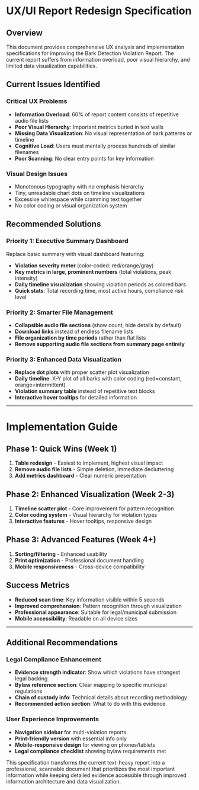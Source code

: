 # UX/UI Report Redesign Specification

## Overview
This document provides comprehensive UX analysis and implementation specifications for improving the Bark Detection Violation Report. The current report suffers from information overload, poor visual hierarchy, and limited data visualization capabilities.

## Current Issues Identified

### Critical UX Problems
- **Information Overload**: 60% of report content consists of repetitive audio file lists
- **Poor Visual Hierarchy**: Important metrics buried in text walls
- **Missing Data Visualization**: No visual representation of bark patterns or timeline
- **Cognitive Load**: Users must mentally process hundreds of similar filenames
- **Poor Scanning**: No clear entry points for key information

### Visual Design Issues
- Monotonous typography with no emphasis hierarchy
- Tiny, unreadable chart dots on timeline visualizations
- Excessive whitespace while cramming text together
- No color coding or visual organization system

## Recommended Solutions

### Priority 1: Executive Summary Dashboard
Replace basic summary with visual dashboard featuring:
- **Violation severity meter** (color-coded: red/orange/gray)
- **Key metrics in large, prominent numbers** (total violations, peak intensity)
- **Daily timeline visualization** showing violation periods as colored bars
- **Quick stats**: Total recording time, most active hours, compliance risk level

### Priority 2: Smarter File Management
- **Collapsible audio file sections** (show count, hide details by default)
- **Download links** instead of endless filename lists
- **File organization by time periods** rather than flat lists
- **Remove supporting audio file sections from summary page entirely**

### Priority 3: Enhanced Data Visualization
- **Replace dot plots** with proper scatter plot visualization
- **Daily timeline**: X-Y plot of all barks with color coding (red=constant, orange=intermittent)
- **Violation summary table** instead of repetitive text blocks
- **Interactive hover tooltips** for detailed information

---

# Implementation Guide

## Phase 1: Quick Wins (Week 1)
1. **Table redesign** - Easiest to implement, highest visual impact
2. **Remove audio file lists** - Simple deletion, immediate decluttering
3. **Add metrics dashboard** - Clear numeric presentation

## Phase 2: Enhanced Visualization (Week 2-3)
1. **Timeline scatter plot** - Core improvement for pattern recognition
2. **Color coding system** - Visual hierarchy for violation types
3. **Interactive features** - Hover tooltips, responsive design

## Phase 3: Advanced Features (Week 4+)
1. **Sorting/filtering** - Enhanced usability
2. **Print optimization** - Professional document handling
3. **Mobile responsiveness** - Cross-device compatibility

## Success Metrics
- **Reduced scan time**: Key information visible within 5 seconds
- **Improved comprehension**: Pattern recognition through visualization
- **Professional appearance**: Suitable for legal/municipal submission
- **Mobile accessibility**: Readable on all device sizes

---

## Additional Recommendations

### Legal Compliance Enhancement
- **Evidence strength indicator**: Show which violations have strongest legal backing
- **Bylaw reference section**: Clear mapping to specific municipal regulations
- **Chain of custody info**: Technical details about recording methodology
- **Recommended action section**: What to do with this evidence

### User Experience Improvements
- **Navigation sidebar** for multi-violation reports
- **Print-friendly version** with essential info only
- **Mobile-responsive design** for viewing on phones/tablets
- **Legal compliance checklist** showing bylaw requirements met

This specification transforms the current text-heavy report into a professional, scannable document that prioritizes the most important information while keeping detailed evidence accessible through improved information architecture and data visualization.